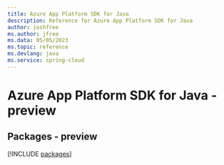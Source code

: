 ```yaml
---
title: Azure App Platform SDK for Java
description: Reference for Azure App Platform SDK for Java
author: joshfree
ms.author: jfree
ms.data: 05/05/2023
ms.topic: reference
ms.devlang: java
ms.service: spring-cloud
---
```

# Azure App Platform SDK for Java - preview
## Packages - preview
[!INCLUDE [packages](app-platform-index.md)]